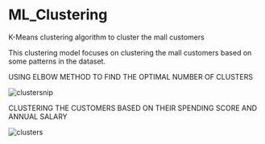 # ML_Clustering

K-Means clustering algorithm to cluster the mall customers

This clustering model focuses on clustering the mall customers based on some patterns in the dataset.

USING ELBOW METHOD TO FIND THE OPTIMAL NUMBER OF CLUSTERS

![clustersnip](https://user-images.githubusercontent.com/90599757/133757359-a2075ece-255e-4584-9fe3-c2cf9fd2374b.PNG)

CLUSTERING THE CUSTOMERS BASED ON THEIR SPENDING SCORE AND ANNUAL SALARY

![clusters](https://user-images.githubusercontent.com/90599757/133757520-a351faed-f70e-4abb-89c7-f14800573036.PNG)
